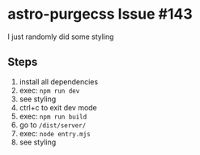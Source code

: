 # astro-purgecss Issue #143

I just randomly did some styling

## Steps

1. install all dependencies
2. exec: `npm run dev`
3. see styling
4. ctrl+c to exit dev mode
5. exec: `npm run build`
6. go to `/dist/server/`
7. exec: `node entry.mjs`
8. see styling
